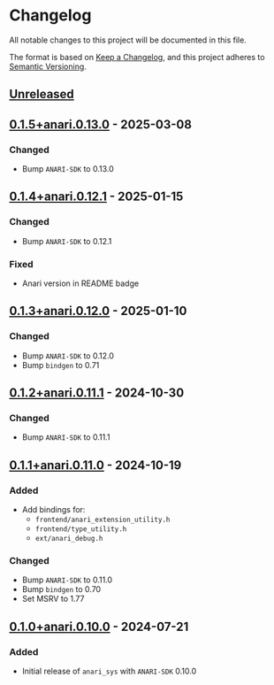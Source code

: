 # Changelog

All notable changes to this project will be documented in this file.

The format is based on [Keep a Changelog](https://keepachangelog.com/en/1.1.0/),
and this project adheres to [Semantic Versioning](https://semver.org/spec/v2.0.0.html).

## [Unreleased]

## [0.1.5+anari.0.13.0] - 2025-03-08

### Changed
- Bump `ANARI-SDK` to 0.13.0

## [0.1.4+anari.0.12.1] - 2025-01-15

### Changed
- Bump `ANARI-SDK` to 0.12.1

### Fixed
- Anari version in README badge

## [0.1.3+anari.0.12.0] - 2025-01-10

### Changed
- Bump `ANARI-SDK` to 0.12.0
- Bump `bindgen` to 0.71

## [0.1.2+anari.0.11.1] - 2024-10-30

### Changed
 - Bump `ANARI-SDK` to 0.11.1

## [0.1.1+anari.0.11.0] - 2024-10-19

### Added
 - Add bindings for:
   - `frontend/anari_extension_utility.h`
   - `frontend/type_utility.h`
   - `ext/anari_debug.h`

### Changed
 - Bump `ANARI-SDK` to 0.11.0
 - Bump `bindgen` to 0.70
 - Set MSRV to 1.77

## [0.1.0+anari.0.10.0] - 2024-07-21

### Added

- Initial release of `anari_sys` with `ANARI-SDK` 0.10.0

[unreleased]: https://github.com/LDeakin/rust_anari_sys/compare/v0.1.5+anari.0.13.0...HEAD
[0.1.5+anari.0.13.0]: https://github.com/LDeakin/rust_anari_sys/releases/tag/v0.1.5+anari.0.13.0
[0.1.4+anari.0.12.1]: https://github.com/LDeakin/rust_anari_sys/releases/tag/v0.1.4+anari.0.12.1
[0.1.3+anari.0.12.0]: https://github.com/LDeakin/rust_anari_sys/releases/tag/v0.1.3+anari.0.12.0
[0.1.2+anari.0.11.1]: https://github.com/LDeakin/rust_anari_sys/releases/tag/v0.1.2+anari.0.11.1
[0.1.1+anari.0.11.0]: https://github.com/LDeakin/rust_anari_sys/releases/tag/v0.1.1+anari.0.11.0
[0.1.0+anari.0.10.0]: https://github.com/LDeakin/rust_anari_sys/releases/tag/v0.1.0+anari.0.10.0
